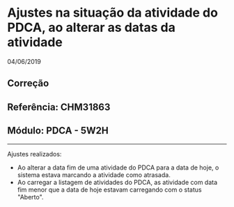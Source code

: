 # Ajustes na situação da atividade do PDCA, ao alterar as datas da atividade
04/06/2019
## Correção
## Referência: CHM31863
## Módulo: PDCA - 5W2H
***

Ajustes realizados:
- Ao alterar a data fim de uma atividade do PDCA para a data de hoje, o sistema estava marcando a atividade como atrasada. <br />
- Ao carregar a listagem de atividades do PDCA, as atividade com data fim menor que a data de hoje estavam carregando com o status "Aberto".